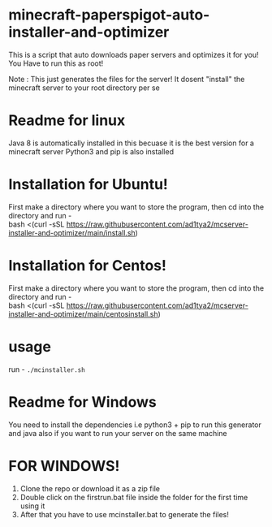 # minecraft-paperspigot-auto-installer-and-optimizer
This is a script that auto downloads paper servers and optimizes it for you!</br>
You Have to run this as root!

Note : This just generates the files for the server! It dosent "install" the minecraft server to your root directory per se
<br />
# Readme for linux
Java 8 is automatically installed in this becuase it is the best version for a minecraft server
Python3 and pip is also installed
# Installation for Ubuntu!
First make a directory where you want to store the program, then cd into the directory and run - <br/>
bash <(curl -sSL https://raw.githubusercontent.com/ad1tya2/mcserver-installer-and-optimizer/main/install.sh)
# Installation for Centos!
First make a directory where you want to store the program, then cd into the directory and run - <br/>
bash <(curl -sSL https://raw.githubusercontent.com/ad1tya2/mcserver-installer-and-optimizer/main/centosinstall.sh)
# usage
run - `./mcinstaller.sh`
# Readme for Windows
You need to install the dependencies i.e python3 + pip to run this generator and 
java also if you want to run your server on the same machine
# FOR WINDOWS!
1. Clone the repo or download it as a zip file
2. Double click on the firstrun.bat file inside the folder for the first time using it
3. After that you have to use mcinstaller.bat to generate the files!
